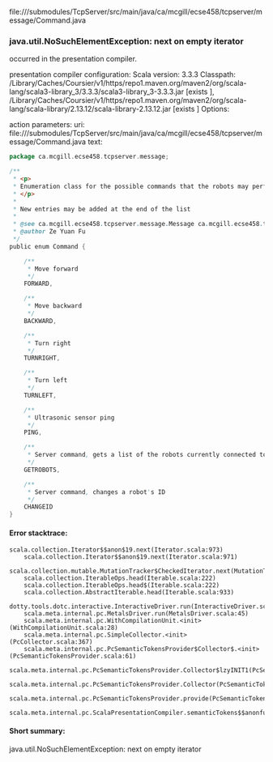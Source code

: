 file://<WORKSPACE>/submodules/TcpServer/src/main/java/ca/mcgill/ecse458/tcpserver/message/Command.java
### java.util.NoSuchElementException: next on empty iterator

occurred in the presentation compiler.

presentation compiler configuration:
Scala version: 3.3.3
Classpath:
<HOME>/Library/Caches/Coursier/v1/https/repo1.maven.org/maven2/org/scala-lang/scala3-library_3/3.3.3/scala3-library_3-3.3.3.jar [exists ], <HOME>/Library/Caches/Coursier/v1/https/repo1.maven.org/maven2/org/scala-lang/scala-library/2.13.12/scala-library-2.13.12.jar [exists ]
Options:



action parameters:
uri: file://<WORKSPACE>/submodules/TcpServer/src/main/java/ca/mcgill/ecse458/tcpserver/message/Command.java
text:
```scala
package ca.mcgill.ecse458.tcpserver.message;

/**
 * <p>
 * Enumeration class for the possible commands that the robots may perform
 * </p>
 *
 * New entries may be added at the end of the list
 *
 * @see ca.mcgill.ecse458.tcpserver.message.Message ca.mcgill.ecse458.tcpserver.message.Message
 * @author Ze Yuan Fu
 */
public enum Command {

    /**
     * Move forward
     */
    FORWARD,

    /**
     * Move backward
     */
    BACKWARD,

    /**
     * Turn right
     */
    TURNRIGHT,

    /**
     * Turn left
     */
    TURNLEFT,

    /**
     * Ultrasonic sensor ping
     */
    PING,

    /**
     * Server command, gets a list of the robots currently connected to the server
     */
    GETROBOTS,

    /**
     * Server command, changes a robot's ID
     */
    CHANGEID
}

```



#### Error stacktrace:

```
scala.collection.Iterator$$anon$19.next(Iterator.scala:973)
	scala.collection.Iterator$$anon$19.next(Iterator.scala:971)
	scala.collection.mutable.MutationTracker$CheckedIterator.next(MutationTracker.scala:76)
	scala.collection.IterableOps.head(Iterable.scala:222)
	scala.collection.IterableOps.head$(Iterable.scala:222)
	scala.collection.AbstractIterable.head(Iterable.scala:933)
	dotty.tools.dotc.interactive.InteractiveDriver.run(InteractiveDriver.scala:168)
	scala.meta.internal.pc.MetalsDriver.run(MetalsDriver.scala:45)
	scala.meta.internal.pc.WithCompilationUnit.<init>(WithCompilationUnit.scala:28)
	scala.meta.internal.pc.SimpleCollector.<init>(PcCollector.scala:367)
	scala.meta.internal.pc.PcSemanticTokensProvider$Collector$.<init>(PcSemanticTokensProvider.scala:61)
	scala.meta.internal.pc.PcSemanticTokensProvider.Collector$lzyINIT1(PcSemanticTokensProvider.scala:61)
	scala.meta.internal.pc.PcSemanticTokensProvider.Collector(PcSemanticTokensProvider.scala:61)
	scala.meta.internal.pc.PcSemanticTokensProvider.provide(PcSemanticTokensProvider.scala:90)
	scala.meta.internal.pc.ScalaPresentationCompiler.semanticTokens$$anonfun$1(ScalaPresentationCompiler.scala:111)
```
#### Short summary: 

java.util.NoSuchElementException: next on empty iterator